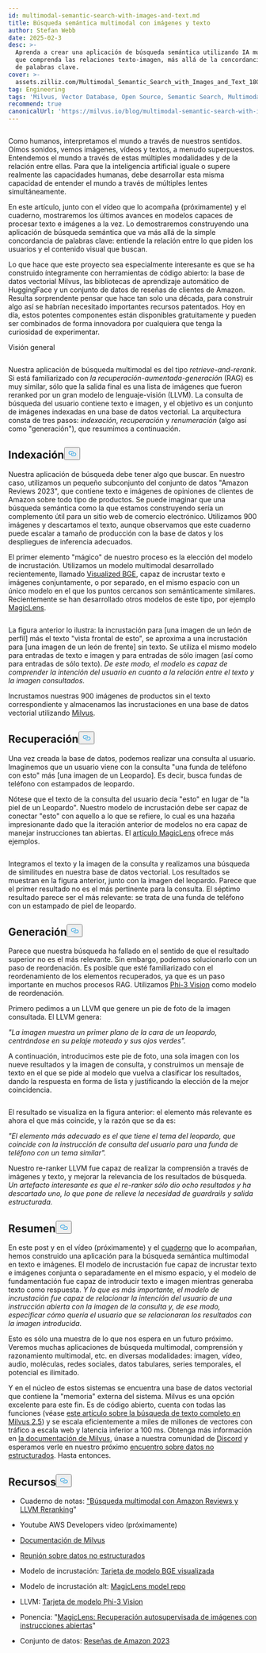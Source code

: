 ```yaml
---
id: multimodal-semantic-search-with-images-and-text.md
title: Búsqueda semántica multimodal con imágenes y texto
author: Stefan Webb
date: 2025-02-3
desc: >-
  Aprenda a crear una aplicación de búsqueda semántica utilizando IA multimodal
  que comprenda las relaciones texto-imagen, más allá de la concordancia básica
  de palabras clave.
cover: >-
  assets.zilliz.com/Multimodal_Semantic_Search_with_Images_and_Text_180d89d5aa.png
tag: Engineering
tags: 'Milvus, Vector Database, Open Source, Semantic Search, Multimodal AI'
recommend: true
canonicalUrl: 'https://milvus.io/blog/multimodal-semantic-search-with-images-and-text.md'
---
```

<p>
  <span class="img-wrapper">
    <img translate="no" src="https://assets.zilliz.com/Multimodal_Semantic_Search_with_Images_and_Text_180d89d5aa.png" alt="" class="doc-image" id="" />
    <span></span>
  </span>
</p>
<p>Como humanos, interpretamos el mundo a través de nuestros sentidos. Oímos sonidos, vemos imágenes, vídeos y textos, a menudo superpuestos. Entendemos el mundo a través de estas múltiples modalidades y de la relación entre ellas. Para que la inteligencia artificial iguale o supere realmente las capacidades humanas, debe desarrollar esta misma capacidad de entender el mundo a través de múltiples lentes simultáneamente.</p>
<p>En este artículo, junto con el vídeo que lo acompaña (próximamente) y el cuaderno, mostraremos los últimos avances en modelos capaces de procesar texto e imágenes a la vez. Lo demostraremos construyendo una aplicación de búsqueda semántica que va más allá de la simple concordancia de palabras clave: entiende la relación entre lo que piden los usuarios y el contenido visual que buscan.</p>
<p>Lo que hace que este proyecto sea especialmente interesante es que se ha construido íntegramente con herramientas de código abierto: la base de datos vectorial Milvus, las bibliotecas de aprendizaje automático de HuggingFace y un conjunto de datos de reseñas de clientes de Amazon. Resulta sorprendente pensar que hace tan solo una década, para construir algo así se habrían necesitado importantes recursos patentados. Hoy en día, estos potentes componentes están disponibles gratuitamente y pueden ser combinados de forma innovadora por cualquiera que tenga la curiosidad de experimentar.</p>
<custom-h1>Visión general</custom-h1><p>
  <span class="img-wrapper">
    <img translate="no" src="https://assets.zilliz.com/overview_97a124bc9a.jpg" alt="" class="doc-image" id="" />
    <span></span>
  </span>
</p>
<p>Nuestra aplicación de búsqueda multimodal es del tipo <em>retrieve-and-rerank.</em> Si está familiarizado con <em>la recuperación-aumentada-generación</em> (RAG) es muy similar, sólo que la salida final es una lista de imágenes que fueron reranked por un gran modelo de lenguaje-visión (LLVM). La consulta de búsqueda del usuario contiene texto e imagen, y el objetivo es un conjunto de imágenes indexadas en una base de datos vectorial. La arquitectura consta de tres pasos: <em>indexación</em>, <em>recuperación</em> y <em>renumeración</em> (algo así como "generación"), que resumimos a continuación.</p>
<h2 id="Indexing" class="common-anchor-header">Indexación<button data-href="#Indexing" class="anchor-icon" translate="no">
      <svg translate="no"
        aria-hidden="true"
        focusable="false"
        height="20"
        version="1.1"
        viewBox="0 0 16 16"
        width="16"
      >
        <path
          fill="#0092E4"
          fill-rule="evenodd"
          d="M4 9h1v1H4c-1.5 0-3-1.69-3-3.5S2.55 3 4 3h4c1.45 0 3 1.69 3 3.5 0 1.41-.91 2.72-2 3.25V8.59c.58-.45 1-1.27 1-2.09C10 5.22 8.98 4 8 4H4c-.98 0-2 1.22-2 2.5S3 9 4 9zm9-3h-1v1h1c1 0 2 1.22 2 2.5S13.98 12 13 12H9c-.98 0-2-1.22-2-2.5 0-.83.42-1.64 1-2.09V6.25c-1.09.53-2 1.84-2 3.25C6 11.31 7.55 13 9 13h4c1.45 0 3-1.69 3-3.5S14.5 6 13 6z"
        ></path>
      </svg>
    </button></h2><p>Nuestra aplicación de búsqueda debe tener algo que buscar. En nuestro caso, utilizamos un pequeño subconjunto del conjunto de datos "Amazon Reviews 2023", que contiene texto e imágenes de opiniones de clientes de Amazon sobre todo tipo de productos. Se puede imaginar que una búsqueda semántica como la que estamos construyendo sería un complemento útil para un sitio web de comercio electrónico. Utilizamos 900 imágenes y descartamos el texto, aunque observamos que este cuaderno puede escalar a tamaño de producción con la base de datos y los despliegues de inferencia adecuados.</p>
<p>El primer elemento "mágico" de nuestro proceso es la elección del modelo de incrustación. Utilizamos un modelo multimodal desarrollado recientemente, llamado <a href="https://huggingface.co/BAAI/bge-visualized">Visualized BGE</a>, capaz de incrustar texto e imágenes conjuntamente, o por separado, en el mismo espacio con un único modelo en el que los puntos cercanos son semánticamente similares. Recientemente se han desarrollado otros modelos de este tipo, por ejemplo <a href="https://github.com/google-deepmind/magiclens">MagicLens</a>.</p>
<p>
  <span class="img-wrapper">
    <img translate="no" src="https://assets.zilliz.com/indexing_1937241be5.jpg" alt="" class="doc-image" id="" />
    <span></span>
  </span>
</p>
<p>La figura anterior lo ilustra: la incrustación para [una imagen de un león de perfil] más el texto "vista frontal de esto", se aproxima a una incrustación para [una imagen de un león de frente] sin texto. Se utiliza el mismo modelo para entradas de texto e imagen y para entradas de sólo imagen (así como para entradas de sólo texto). <em>De este modo, el modelo es capaz de comprender la intención del usuario en cuanto a la relación entre el texto y la imagen consultados.</em></p>
<p>Incrustamos nuestras 900 imágenes de productos sin el texto correspondiente y almacenamos las incrustaciones en una base de datos vectorial utilizando <a href="https://milvus.io/docs">Milvus</a>.</p>
<h2 id="Retrieval" class="common-anchor-header">Recuperación<button data-href="#Retrieval" class="anchor-icon" translate="no">
      <svg translate="no"
        aria-hidden="true"
        focusable="false"
        height="20"
        version="1.1"
        viewBox="0 0 16 16"
        width="16"
      >
        <path
          fill="#0092E4"
          fill-rule="evenodd"
          d="M4 9h1v1H4c-1.5 0-3-1.69-3-3.5S2.55 3 4 3h4c1.45 0 3 1.69 3 3.5 0 1.41-.91 2.72-2 3.25V8.59c.58-.45 1-1.27 1-2.09C10 5.22 8.98 4 8 4H4c-.98 0-2 1.22-2 2.5S3 9 4 9zm9-3h-1v1h1c1 0 2 1.22 2 2.5S13.98 12 13 12H9c-.98 0-2-1.22-2-2.5 0-.83.42-1.64 1-2.09V6.25c-1.09.53-2 1.84-2 3.25C6 11.31 7.55 13 9 13h4c1.45 0 3-1.69 3-3.5S14.5 6 13 6z"
        ></path>
      </svg>
    </button></h2><p>Una vez creada la base de datos, podemos realizar una consulta al usuario. Imaginemos que un usuario viene con la consulta "una funda de teléfono con esto" más [una imagen de un Leopardo]. Es decir, busca fundas de teléfono con estampados de leopardo.</p>
<p>Nótese que el texto de la consulta del usuario decía "esto" en lugar de "la piel de un Leopardo". Nuestro modelo de incrustación debe ser capaz de conectar "esto" con aquello a lo que se refiere, lo cual es una hazaña impresionante dado que la iteración anterior de modelos no era capaz de manejar instrucciones tan abiertas. El <a href="https://arxiv.org/abs/2403.19651">artículo MagicLens</a> ofrece más ejemplos.</p>
<p>
  <span class="img-wrapper">
    <img translate="no" src="https://assets.zilliz.com/Retrieval_ad64f48e49.png" alt="" class="doc-image" id="" />
    <span></span>
  </span>
</p>
<p>Integramos el texto y la imagen de la consulta y realizamos una búsqueda de similitudes en nuestra base de datos vectorial. Los resultados se muestran en la figura anterior, junto con la imagen del leopardo. Parece que el primer resultado no es el más pertinente para la consulta. El séptimo resultado parece ser el más relevante: se trata de una funda de teléfono con un estampado de piel de leopardo.</p>
<h2 id="Generation" class="common-anchor-header">Generación<button data-href="#Generation" class="anchor-icon" translate="no">
      <svg translate="no"
        aria-hidden="true"
        focusable="false"
        height="20"
        version="1.1"
        viewBox="0 0 16 16"
        width="16"
      >
        <path
          fill="#0092E4"
          fill-rule="evenodd"
          d="M4 9h1v1H4c-1.5 0-3-1.69-3-3.5S2.55 3 4 3h4c1.45 0 3 1.69 3 3.5 0 1.41-.91 2.72-2 3.25V8.59c.58-.45 1-1.27 1-2.09C10 5.22 8.98 4 8 4H4c-.98 0-2 1.22-2 2.5S3 9 4 9zm9-3h-1v1h1c1 0 2 1.22 2 2.5S13.98 12 13 12H9c-.98 0-2-1.22-2-2.5 0-.83.42-1.64 1-2.09V6.25c-1.09.53-2 1.84-2 3.25C6 11.31 7.55 13 9 13h4c1.45 0 3-1.69 3-3.5S14.5 6 13 6z"
        ></path>
      </svg>
    </button></h2><p>Parece que nuestra búsqueda ha fallado en el sentido de que el resultado superior no es el más relevante. Sin embargo, podemos solucionarlo con un paso de reordenación. Es posible que esté familiarizado con el reordenamiento de los elementos recuperados, ya que es un paso importante en muchos procesos RAG. Utilizamos <a href="https://huggingface.co/microsoft/Phi-3-vision-128k-instruct">Phi-3 Vision</a> como modelo de reordenación.</p>
<p>Primero pedimos a un LLVM que genere un pie de foto de la imagen consultada. El LLVM genera:</p>
<p><em>"La imagen muestra un primer plano de la cara de un leopardo, centrándose en su pelaje moteado y sus ojos verdes".</em></p>
<p>A continuación, introducimos este pie de foto, una sola imagen con los nueve resultados y la imagen de consulta, y construimos un mensaje de texto en el que se pide al modelo que vuelva a clasificar los resultados, dando la respuesta en forma de lista y justificando la elección de la mejor coincidencia.</p>
<p>
  <span class="img-wrapper">
    <img translate="no" src="https://assets.zilliz.com/Generation_b016a6c26a.png" alt="" class="doc-image" id="" />
    <span></span>
  </span>
</p>
<p>El resultado se visualiza en la figura anterior: el elemento más relevante es ahora el que más coincide, y la razón que se da es:</p>
<p><em>"El elemento más adecuado es el que tiene el tema del leopardo, que coincide con la instrucción de consulta del usuario para una funda de teléfono con un tema similar".</em></p>
<p>Nuestro re-ranker LLVM fue capaz de realizar la comprensión a través de imágenes y texto, y mejorar la relevancia de los resultados de búsqueda. <em>Un artefacto interesante es que el re-ranker sólo dio ocho resultados y ha descartado uno, lo que pone de relieve la necesidad de guardrails y salida estructurada.</em></p>
<h2 id="Summary" class="common-anchor-header">Resumen<button data-href="#Summary" class="anchor-icon" translate="no">
      <svg translate="no"
        aria-hidden="true"
        focusable="false"
        height="20"
        version="1.1"
        viewBox="0 0 16 16"
        width="16"
      >
        <path
          fill="#0092E4"
          fill-rule="evenodd"
          d="M4 9h1v1H4c-1.5 0-3-1.69-3-3.5S2.55 3 4 3h4c1.45 0 3 1.69 3 3.5 0 1.41-.91 2.72-2 3.25V8.59c.58-.45 1-1.27 1-2.09C10 5.22 8.98 4 8 4H4c-.98 0-2 1.22-2 2.5S3 9 4 9zm9-3h-1v1h1c1 0 2 1.22 2 2.5S13.98 12 13 12H9c-.98 0-2-1.22-2-2.5 0-.83.42-1.64 1-2.09V6.25c-1.09.53-2 1.84-2 3.25C6 11.31 7.55 13 9 13h4c1.45 0 3-1.69 3-3.5S14.5 6 13 6z"
        ></path>
      </svg>
    </button></h2><p>En este post y en el vídeo (próximamente) y el <a href="https://github.com/milvus-io/bootcamp/blob/master/bootcamp/tutorials/quickstart/multimodal_retrieval_amazon_reviews.ipynb">cuaderno</a> que lo acompañan, hemos construido una aplicación para la búsqueda semántica multimodal en texto e imágenes. El modelo de incrustación fue capaz de incrustar texto e imágenes conjunta o separadamente en el mismo espacio, y el modelo de fundamentación fue capaz de introducir texto e imagen mientras generaba texto como respuesta. <em>Y lo que es más importante, el modelo de incrustación fue capaz de relacionar la intención del usuario de una instrucción abierta con la imagen de la consulta y, de ese modo, especificar cómo quería el usuario que se relacionaran los resultados con la imagen introducida.</em></p>
<p>Esto es sólo una muestra de lo que nos espera en un futuro próximo. Veremos muchas aplicaciones de búsqueda multimodal, comprensión y razonamiento multimodal, etc. en diversas modalidades: imagen, vídeo, audio, moléculas, redes sociales, datos tabulares, series temporales, el potencial es ilimitado.</p>
<p>Y en el núcleo de estos sistemas se encuentra una base de datos vectorial que contiene la "memoria" externa del sistema. Milvus es una opción excelente para este fin. Es de código abierto, cuenta con todas las funciones (véase <a href="https://milvus.io/blog/get-started-with-hybrid-semantic-full-text-search-with-milvus-2-5.md">este artículo sobre la búsqueda de texto completo en Milvus 2.5</a>) y se escala eficientemente a miles de millones de vectores con tráfico a escala web y latencia inferior a 100 ms. Obtenga más información en <a href="https://milvus.io/docs">la documentación de Milvus</a>, únase a nuestra comunidad de <a href="https://milvus.io/discord">Discord</a> y esperamos verle en nuestro próximo <a href="https://lu.ma/unstructured-data-meetup">encuentro sobre datos no estructurados</a>. Hasta entonces.</p>
<h2 id="Resources" class="common-anchor-header">Recursos<button data-href="#Resources" class="anchor-icon" translate="no">
      <svg translate="no"
        aria-hidden="true"
        focusable="false"
        height="20"
        version="1.1"
        viewBox="0 0 16 16"
        width="16"
      >
        <path
          fill="#0092E4"
          fill-rule="evenodd"
          d="M4 9h1v1H4c-1.5 0-3-1.69-3-3.5S2.55 3 4 3h4c1.45 0 3 1.69 3 3.5 0 1.41-.91 2.72-2 3.25V8.59c.58-.45 1-1.27 1-2.09C10 5.22 8.98 4 8 4H4c-.98 0-2 1.22-2 2.5S3 9 4 9zm9-3h-1v1h1c1 0 2 1.22 2 2.5S13.98 12 13 12H9c-.98 0-2-1.22-2-2.5 0-.83.42-1.64 1-2.09V6.25c-1.09.53-2 1.84-2 3.25C6 11.31 7.55 13 9 13h4c1.45 0 3-1.69 3-3.5S14.5 6 13 6z"
        ></path>
      </svg>
    </button></h2><ul>
<li><p>Cuaderno de notas: <a href="https://github.com/milvus-io/bootcamp/blob/master/bootcamp/tutorials/quickstart/multimodal_retrieval_amazon_reviews.ipynb">"Búsqueda multimodal con Amazon Reviews y LLVM Reranking</a>"</p></li>
<li><p>Youtube AWS Developers video (próximamente)</p></li>
<li><p><a href="https://milvus.io/docs">Documentación de Milvus</a></p></li>
<li><p><a href="https://lu.ma/unstructured-data-meetup">Reunión sobre datos no estructurados</a></p></li>
<li><p>Modelo de incrustación: <a href="https://huggingface.co/BAAI/bge-visualized">Tarjeta de modelo BGE visualizada</a></p></li>
<li><p>Modelo de incrustación alt: <a href="https://github.com/google-deepmind/magiclens">MagicLens model repo</a></p></li>
<li><p>LLVM: <a href="https://huggingface.co/microsoft/Phi-3-vision-128k-instruct">Tarjeta de modelo Phi-3 Vision</a></p></li>
<li><p>Ponencia: "<a href="https://arxiv.org/abs/2403.19651">MagicLens: Recuperación autosupervisada de imágenes con instrucciones abiertas</a>"</p></li>
<li><p>Conjunto de datos: <a href="https://amazon-reviews-2023.github.io/">Reseñas de Amazon 2023</a></p></li>
</ul>

